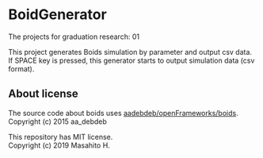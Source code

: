 # BoidGenerator
The projects for graduation research: 01

This project generates Boids simulation by parameter and output csv data.  
If SPACE key is pressed, this generator starts to output simulation data (csv format).

## About license
The source code about boids uses [aadebdeb/openFrameworks/boids](https://github.com/aadebdeb/openFrameworks/tree/master/boids).  
Copyright (c) 2015 aa_debdeb

This repository has MIT license.  
Copyright (c) 2019 Masahito H.
